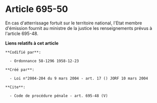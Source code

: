 # Article 695-50

En cas d'atterrissage fortuit sur le territoire national, l'Etat membre d'émission fournit au ministre de la justice les
renseignements prévus à l'article 695-48.

**Liens relatifs à cet article**

	**Codifié par**:

	  - Ordonnance 58-1296 1958-12-23

	**Créé par**:

	  - Loi n°2004-204 du 9 mars 2004 - art. 17 () JORF 10 mars 2004

	**Cite**:

	  - Code de procédure pénale - art. 695-48 (V)
